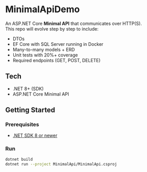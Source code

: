 # MinimalApiDemo

An ASP.NET Core **Minimal API** that communicates over HTTP(S).  
This repo will evolve step by step to include:
- DTOs
- EF Core with SQL Server running in Docker
- Many-to-many models + ERD
- Unit tests with 20%+ coverage
- Required endpoints (GET, POST, DELETE)

## Tech
- .NET 8+ (SDK)
- ASP.NET Core Minimal API

## Getting Started

### Prerequisites
- [.NET SDK 8 or newer](https://dotnet.microsoft.com/download)

### Run
```bash
dotnet build
dotnet run --project MinimalApi/MinimalApi.csproj
